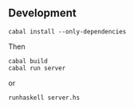 ## Development

```
cabal install --only-dependencies
```

Then

```
cabal build
cabal run server
```

or

```
runhaskell server.hs
```
